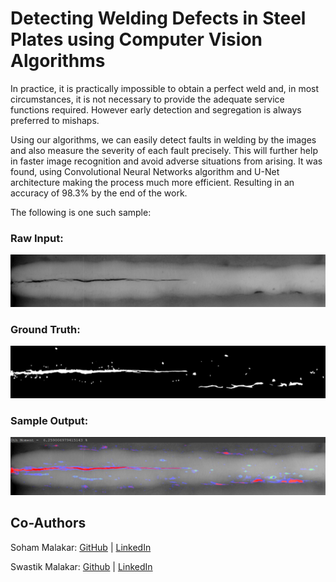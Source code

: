 # Detecting Welding Defects in Steel Plates using Computer Vision Algorithms

In practice, it is practically impossible to obtain a perfect weld and, in most circumstances, it is not necessary to provide the adequate service functions required. However early detection and segregation is always preferred to mishaps.

Using our algorithms, we can easily detect faults in welding by the images and also measure the severity of each fault precisely. This will further help in faster image recognition and avoid adverse situations from arising. It was found, using Convolutional Neural Networks algorithm and U-Net architecture making the process much more efficient. Resulting in an accuracy of 98.3% by the end of the work.

The following is one such sample:

### Raw Input:
![img](Code/dataset/images/W0001_0007.png)

### Ground Truth:
![img](Code/dataset/labels/W0002_0007.png)

### Sample Output:
![img](Resources/0007.png)

## Co-Authors
Soham Malakar:
[GitHub](https://github.com/malakar-soham/) | [LinkedIn](https://www.linkedin.com/in/malakar-soham/)

Swastik Malakar:
[Github](https://github.com/malakar-swastik/) | [LinkedIn](https://www.linkedin.com/in/malakar-swastik/)
